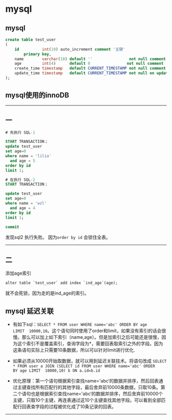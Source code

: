 # mysql


## mysql 


```sql
create table test_user
(
    id          int(10) auto_increment comment '主键'
        primary key,
    name        varchar(10) default ''                not null comment '姓名',
    age         int(4)      default 0                not null comment '年纪',
    create_time timestamp   default CURRENT_TIMESTAMP not null comment '创建时间',
    update_time timestamp   default CURRENT_TIMESTAMP not null on update CURRENT_TIMESTAMP comment '更新时间'
);
```
##  mysql使用的innoDB

---
 ## 一

```sql
# 先执行 SQL-1

START TRANSACTION；
update test_user
set age=0
where name = 'lilia'
  and age = 5
order by id
limit 1;

```
```sql
# 在执行 SQL-2
START TRANSACTION；

update test_user
set age=0
where name = 'wzl'
  and age = 4
order by id
limit 1;

commit
```
发现sql2 执行失败。 因为`order by id` 会锁住全表。

----

## 二

添加age索引
```
alter table `test_user` add index `ind_age`(age);
```

就不会死锁，因为走的是ind_age的索引。






## mysql 延迟关联


 * 有如下sql：`SELECT * FROM user WHERE name='abc' ORDER BY age LIMIT  10000,10`。这个语句同时使用了order和limit，如果没有索引的话会很慢。那么可以加上如下索引（name,age）。但是加索引之后可能还是很慢，因为这个索引不是覆盖索引，查询字段为*，需要回表取索引之外的字段。因为这条语句实际上只需要10条数据，所以可以针对limit进行优化.


* 如果必须从10000开始取数据，就可以用到延迟关联技术。将语句改成
`SELECT * FROM user a JOIN (SELECT id FROM user WHERE name='abc' ORDER BY age LIMIT  10000,10) b ON a.id=b.id`

* 优化原理：第一个语句根据索引查找name='abc‘的数据并排序，然后回表通过主键查找所有匹配行的其他字段，最后舍弃前10000条数据，只取10条。第二个语句也是根据索引查找name='abc‘的数据并排序，然后舍弃前10000个主键，只取10个主键，再连表通过这10个主键查找其他字段。可以看到全部匹配行回表查字段的过程被优化成了10条记录的回表。
--------------------- 



